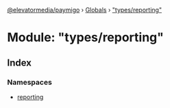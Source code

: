 [@elevatormedia/paymigo](../README.md) › [Globals](../globals.md) › ["types/reporting"](_types_reporting_.md)

# Module: "types/reporting"

## Index

### Namespaces

-   [reporting](_types_reporting_.reporting.md)
